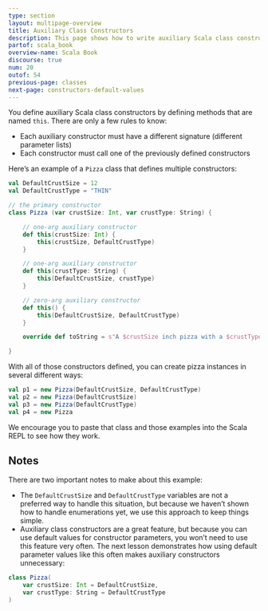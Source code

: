 ```yaml
---
type: section
layout: multipage-overview
title: Auxiliary Class Constructors
description: This page shows how to write auxiliary Scala class constructors, including several examples of the syntax.
partof: scala_book
overview-name: Scala Book
discourse: true
num: 20
outof: 54
previous-page: classes
next-page: constructors-default-values
---
```



You define auxiliary Scala class constructors by defining methods that are named `this`. There are only a few rules to know:

- Each auxiliary constructor must have a different signature (different parameter lists)
- Each constructor must call one of the previously defined constructors

Here’s an example of a `Pizza` class that defines multiple constructors:

```scala
val DefaultCrustSize = 12
val DefaultCrustType = "THIN"

// the primary constructor
class Pizza (var crustSize: Int, var crustType: String) {

    // one-arg auxiliary constructor
    def this(crustSize: Int) {
        this(crustSize, DefaultCrustType)
    }

    // one-arg auxiliary constructor
    def this(crustType: String) {
        this(DefaultCrustSize, crustType)
    }

    // zero-arg auxiliary constructor
    def this() {
        this(DefaultCrustSize, DefaultCrustType)
    }

    override def toString = s"A $crustSize inch pizza with a $crustType crust"

}
```

With all of those constructors defined, you can create pizza instances in several different ways:

```scala
val p1 = new Pizza(DefaultCrustSize, DefaultCrustType)
val p2 = new Pizza(DefaultCrustSize)
val p3 = new Pizza(DefaultCrustType)
val p4 = new Pizza
```

We encourage you to paste that class and those examples into the Scala REPL to see how they work.


## Notes

There are two important notes to make about this example:

- The `DefaultCrustSize` and `DefaultCrustType` variables are not a preferred way to handle this situation, but because we haven’t shown how to handle enumerations yet, we use this approach to keep things simple.
- Auxiliary class constructors are a great feature, but because you can use default values for constructor parameters, you won’t need to use this feature very often. The next lesson demonstrates how using default parameter values like this often makes auxiliary constructors unnecessary:

```scala
class Pizza(
    var crustSize: Int = DefaultCrustSize, 
    var crustType: String = DefaultCrustType
)
```









